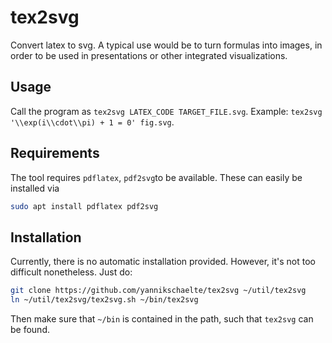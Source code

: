 # tex2svg

Convert latex to svg. A typical use would be to turn formulas into images, in order to be used in presentations or other integrated visualizations.

## Usage

Call the program as ``tex2svg LATEX_CODE TARGET_FILE.svg``. Example: ``tex2svg '\\exp(i\\cdot\\pi) + 1 = 0' fig.svg``.

## Requirements

The tool requires ``pdflatex``, ``pdf2svg``to be available. These can easily be installed via
 
 ```sh
 sudo apt install pdflatex pdf2svg
 ```
 
## Installation

Currently, there is no automatic installation provided. However, it's not too difficult nonetheless. Just do:

```sh
git clone https://github.com/yannikschaelte/tex2svg ~/util/tex2svg
ln ~/util/tex2svg/tex2svg.sh ~/bin/tex2svg
```

Then make sure that ``~/bin`` is contained in the path, such that ``tex2svg`` can be found.
